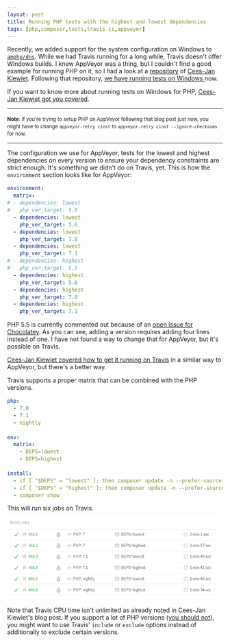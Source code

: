 ```yaml
---
layout: post
title: Running PHP tests with the highest and lowest dependencies
tags: [php,composer,tests,travis-ci,appveyor]
---
```


Recently, we added support for the system configuration on Windows to [`amphp/dns`](https://github.com/amphp/dns). While we had Travis running for a long while, Travis doesn't offer Windows builds. I knew AppVeyor was a thing, but I couldn't find a good example for running PHP on it, so I had a look at a [repository](https://travis-ci.org/WyriHaximus/reactphp-async-interop-loop
) of [Cees-Jan Kiewiet](https://github.com/WyriHaximus). Following that repository, [we have running tests on Windows ](https://ci.appveyor.com/project/kelunik/dns) now.

If you want to know more about running tests on Windows for PHP, [Cees-Jan Kiewiet got you covered](https://blog.wyrihaximus.net/2016/11/running-php-unit-tests-on-windows-using-appveyor-and-chocolatey/).

---

<small>**Note**: If you're trying to setup PHP on AppVeyor following that blog post just now, you might have to change `appveyor-retry cinst` to `appveyor-retry cinst --ignore-checksums` for now.</small>

---

The configuration we use for AppVeyor, tests for the lowest and highest dependencies on every version to ensure your dependency constraints are strict enough. It's something we didn't do on Travis, yet. This is how the `environment` section looks like for AppVeyor:

```yaml
environment:
  matrix:
# - dependencies: lowest
#   php_ver_target: 5.5
  - dependencies: lowest
    php_ver_target: 5.6
  - dependencies: lowest
    php_ver_target: 7.0
  - dependencies: lowest
    php_ver_target: 7.1
# - dependencies: highest
#   php_ver_target: 5.5
  - dependencies: highest
    php_ver_target: 5.6
  - dependencies: highest
    php_ver_target: 7.0
  - dependencies: highest
    php_ver_target: 7.1
```

PHP 5.5 is currently commented out because of an [open issue for Chocolatey](https://github.com/chocolatey/chocolatey-coreteampackages/issues/510). As you can see, adding a version requires adding four lines instead of one. I have not found a way to change that for AppVeyor, but it's possible on Travis.

[Cees-Jan Kiewiet covered how to get it running on Travis](https://blog.wyrihaximus.net/2015/06/test-lowest-current-and-highest-possible-on-travis/) in a similar way to AppVeyor, but there's a better way.

Travis supports a proper matrix that can be combined with the PHP versions.

```yaml
php:
  - 7.0
  - 7.1
  - nightly

env:
  matrix:
    - DEPS=lowest
    - DEPS=highest

install:
  - if [ "$DEPS" = "lowest" ]; then composer update -n --prefer-source --prefer-lowest; fi;
  - if [ "$DEPS" = "highest" ]; then composer update -n --prefer-source; fi;
  - composer show
```

This will run six jobs on Travis.

![Travis CI Builds](/img/2017/01/travis/tests.png)

Note that Travis CPU time isn't unlimited as already noted in Cees-Jan Kiewiet's blog post. If you support a lot of PHP versions ([you should not](https://blog.ircmaxell.com/2014/12/on-php-version-requirements.html)), you might want to use Travis' `include` or `exclude` options instead of additionally to exclude certain versions.
